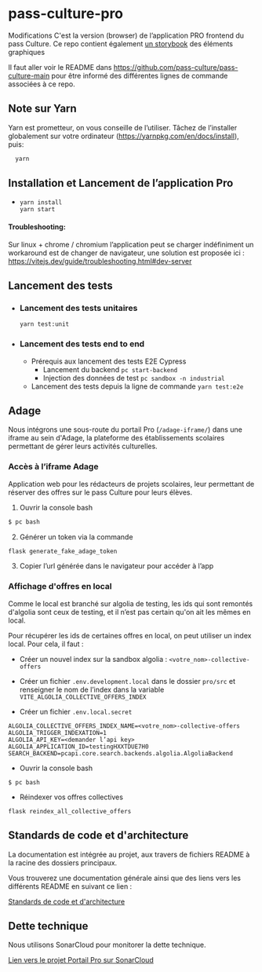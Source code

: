 # pass-culture-pro
Modifications
C'est la version (browser) de l’application PRO frontend du pass Culture. Ce repo contient également [un storybook](https://pass-culture.github.io/pass-culture-main/) des éléments graphiques

Il faut aller voir le README dans https://github.com/pass-culture/pass-culture-main pour être informé des différentes lignes de commande associées à ce repo.

## Note sur Yarn

Yarn est prometteur, on vous conseille de l’utiliser. Tâchez de l’installer globalement sur votre ordinateur (https://yarnpkg.com/en/docs/install), puis:

```bash
  yarn
```

## Installation et Lancement de l’application Pro

- ```shell
  yarn install
  yarn start
  ```

#### Troubleshooting:

Sur linux + chrome / chromium l’application peut se charger indéfiniment
un workaround est de changer de navigateur,
une solution est proposée ici : https://vitejs.dev/guide/troubleshooting.html#dev-server

## Lancement des tests

- ### Lancement des tests unitaires

  ```shell
  yarn test:unit
  ```

- ### Lancement des tests end to end

  - Prérequis aux lancement des tests E2E Cypress
    - Lancement du backend `pc start-backend`
    - Injection des données de test `pc sandbox -n industrial`
  - Lancement des tests depuis la ligne de commande `yarn test:e2e`

## Adage

Nous intégrons une sous-route du portail Pro (`/adage-iframe/`) dans une iframe au sein d'Adage, la plateforme des établissements scolaires permettant de gérer leurs activités culturelles.

### Accès à l’iframe Adage

Application web pour les rédacteurs de projets scolaires, leur permettant de réserver des offres sur le pass Culture pour leurs élèves.

1. Ouvrir la console bash

```bash
$ pc bash
```

2. Générer un token via la commande

```bash
flask generate_fake_adage_token
```

3. Copier l’url générée dans le navigateur pour accéder à l’app

### Affichage d'offres en local

Comme le local est branché sur algolia de testing, les ids qui sont remontés d'algolia sont ceux de testing, et il n’est pas certain qu'on ait les mêmes en local.

Pour récupérer les ids de certaines offres en local, on peut utiliser un index local. Pour cela, il faut :

- Créer un nouvel index sur la sandbox algolia : `<votre_nom>-collective-offers`

- Créer un fichier `.env.development.local` dans le dossier `pro/src` et renseigner le nom de l’index dans la variable `VITE_ALGOLIA_COLLECTIVE_OFFERS_INDEX`

- Créer un fichier `.env.local.secret`

```
ALGOLIA_COLLECTIVE_OFFERS_INDEX_NAME=<votre_nom>-collective-offers
ALGOLIA_TRIGGER_INDEXATION=1
ALGOLIA_API_KEY=<demander l’api key>
ALGOLIA_APPLICATION_ID=testingHXXTDUE7H0
SEARCH_BACKEND=pcapi.core.search.backends.algolia.AlgoliaBackend
```

- Ouvrir la console bash

```
$ pc bash
```

- Réindexer vos offres collectives

```
flask reindex_all_collective_offers
```

## Standards de code et d'architecture

La documentation est intégrée au projet, aux travers de fichiers README à la racine des dossiers principaux.

Vous trouverez une documentation générale ainsi que des liens vers les différents README en suivant ce lien :

[Standards de code et d'architecture](./src/README.md)

## Dette technique

Nous utilisons SonarCloud pour monitorer la dette technique.

[Lien vers le projet Portail Pro sur SonarCloud](https://sonarcloud.io/project/overview?id=pass-culture_pass-culture-main)
